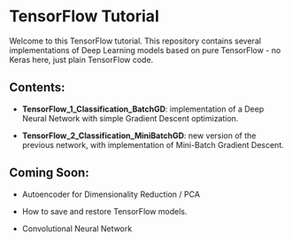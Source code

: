 # TensorFlow Tutorial

Welcome to this TensorFlow tutorial.
This repository contains several implementations of Deep Learning models based on pure TensorFlow - no Keras here, just plain TensorFlow code.


## Contents:

- **TensorFlow_1_Classification_BatchGD**:      implementation of a Deep Neural Network with simple Gradient Descent optimization.

- **TensorFlow_2_Classification_MiniBatchGD**:  new version of the previous network, with implementation of Mini-Batch Gradient Descent.




## Coming Soon:

- Autoencoder for Dimensionality Reduction / PCA

- How to save and restore TensorFlow models.

- Convolutional Neural Network
